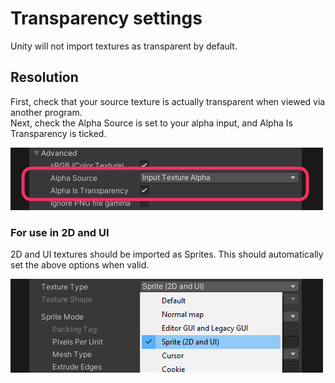 # Transparency settings

Unity will not import textures as transparent by default.

## Resolution
First, check that your source texture is actually transparent when viewed via another program.  
Next, check the Alpha Source is set to your alpha input, and Alpha Is Transparency is ticked.

![Transparency Options](transparency-options.png)  

### For use in 2D and UI
2D and UI textures should be imported as Sprites. This should automatically set the above options when valid.

![Texture Type - Sprite](texture-type-sprite.png)  

